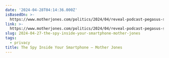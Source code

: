 ```yaml
---
date: '2024-04-28T04:14:36.000Z'
isBasedOn: >-
  https://www.motherjones.com/politics/2024/04/reveal-podcast-pegasus-spy-el-faro-citizens-lab/
link: >-
  https://www.motherjones.com/politics/2024/04/reveal-podcast-pegasus-spy-el-faro-citizens-lab/
slug: 2024-04-27-the-spy-inside-your-smartphone-mother-jones
tags:
  - privacy
title: The Spy Inside Your Smartphone – Mother Jones
---
```

 
